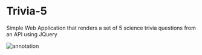 # Trivia-5
Simple Web Application that renders a set of 5 science trivia questions from an API using JQuery

![annotation](https://user-images.githubusercontent.com/25292047/64219298-cac84d00-ce79-11e9-8d91-6fe62fc76ce6.png)


